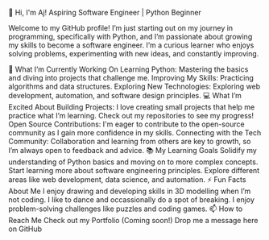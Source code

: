 👋 Hi, I'm Aj!
Aspiring Software Engineer | Python Beginner 

Welcome to my GitHub profile! I’m just starting out on my journey in programming, specifically with Python, and I’m passionate about growing my skills to become a software engineer. I’m a curious learner who enjoys solving problems, experimenting with new ideas, and constantly improving.

🌱 What I’m Currently Working On
Learning Python: Mastering the basics and diving into projects that challenge me.
Improving My Skills: Practicing algorithms and data structures.
Exploring New Technologies: Exploring web development, automation, and software design principles.
💻 What I’m Excited About
Building Projects: I love creating small projects that help me practice what I’m learning. Check out my repositories to see my progress!
Open Source Contributions: I'm eager to contribute to the open-source community as I gain more confidence in my skills.
Connecting with the Tech Community: Collaboration and learning from others are key to growth, so I’m always open to feedback and advice.
📚 My Learning Goals
Solidify my understanding of Python basics and moving on to more complex concepts.
Start learning more about software engineering principles.
Explore different areas like web development, data science, and automation.
⚡ Fun Facts About Me
I enjoy drawing and developing skills in 3D modelling when I’m not coding.
I like to dance and occassionally do a spot of breaking.
I enjoy problem-solving challenges like puzzles and coding games.
📫 How to Reach Me
Check out my Portfolio (Coming soon!)
Drop me a message here on GitHub
